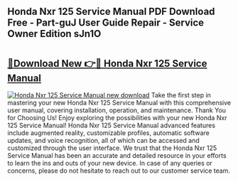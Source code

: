 ## Honda Nxr 125 Service Manual PDF Download Free - Part-guJ User Guide Repair - Service Owner Edition sJn1O

# <h2><a href="http://bc47871.oget.top/?id=Honda+Nxr+125+Service+Manual">🔗Download New 👉🔴 Honda Nxr 125 Service Manual</a></h2>

[![Honda Nxr 125 Service Manual new download](https://i.imgur.com/5g1atiW.png)](http://bc47871.oget.top/?id=Honda+Nxr+125+Service+Manual)
Take the first step in mastering your new Honda Nxr 125 Service Manual with this comprehensive user manual, covering installation, operation, and maintenance. Thank You for Choosing Us! Enjoy exploring the possibilities with your new Honda Nxr 125 Service Manual! Honda Nxr 125 Service Manual advanced features include augmented reality, customizable profiles, automatic software updates, and voice recognition, all of which can be accessed and customized through the user interface. We trust that the Honda Nxr 125 Service Manual has been an accurate and detailed resource in your efforts to learn the ins and outs of your new device. In case of any queries or concerns, please do not hesitate to reach out to our customer service team.
